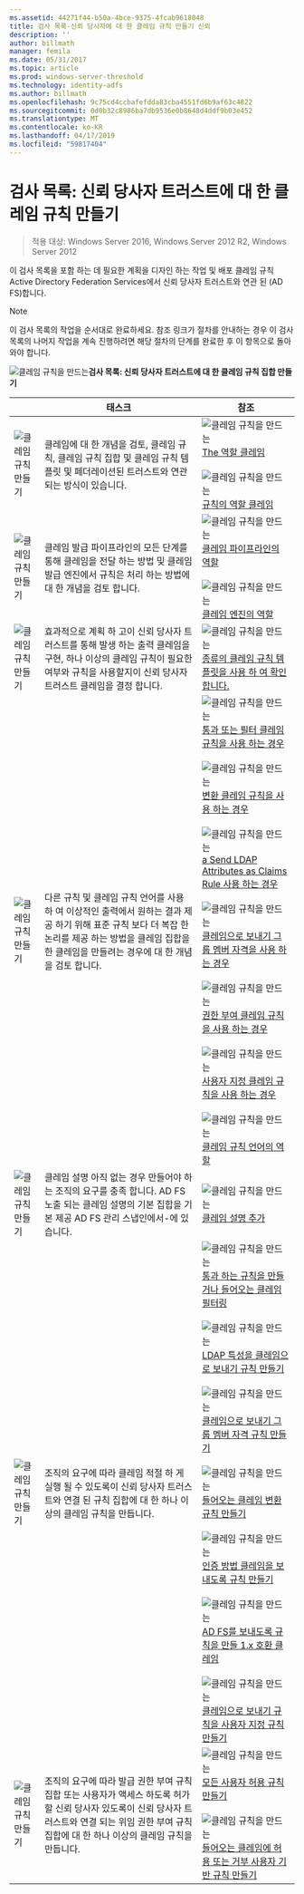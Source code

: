 ```yaml
---
ms.assetid: 44271f44-b50a-4bce-9375-4fcab9618048
title: 검사 목록-신뢰 당사자에 대 한 클레임 규칙 만들기 신뢰
description: ''
author: billmath
manager: femila
ms.date: 05/31/2017
ms.topic: article
ms.prod: windows-server-threshold
ms.technology: identity-adfs
ms.author: billmath
ms.openlocfilehash: 9c75cd4ccbafefdda83cba4551fd6b9af63c4822
ms.sourcegitcommit: 0d0b32c8986ba7db9536e0b8648d4ddf9b03e452
ms.translationtype: MT
ms.contentlocale: ko-KR
ms.lasthandoff: 04/17/2019
ms.locfileid: "59817404"
---
```

# <a name="checklist-creating-claim-rules-for-a-relying-party-trust"></a>검사 목록: 신뢰 당사자 트러스트에 대 한 클레임 규칙 만들기

>적용 대상: Windows Server 2016, Windows Server 2012 R2, Windows Server 2012

이 검사 목록을 포함 하는 데 필요한 계획을 디자인 하는 작업 및 배포 클레임 규칙 Active Directory Federation Services에서 신뢰 당사자 트러스트와 연관 된 \(AD FS\)합니다.  
  
> [!NOTE]  
> 이 검사 목록의 작업을 순서대로 완료하세요. 참조 링크가 절차를 안내하는 경우 이 검사 목록의 나머지 작업을 계속 진행하려면 해당 절차의 단계를 완료한 후 이 항목으로 돌아와야 합니다.  
  
![클레임 규칙을 만드는](media/2b05dce3-938f-4168-9b8f-1f4398cbdb9b.gif)**검사 목록: 신뢰 당사자 트러스트에 대 한 클레임 규칙 집합 만들기**  
  
||태스크|참조|  
|-|--------|-------------|  
|![클레임 규칙 만들기](media/icon_checkboxo.gif)|클레임에 대 한 개념을 검토, 클레임 규칙, 클레임 규칙 집합 및 클레임 규칙 템플릿 및 페더레이션된 트러스트와 연관 되는 방식이 있습니다.|![클레임 규칙을 만드는](media/faa393df-4856-4431-9eda-4f4e5be72a90.gif)[The 역할 클레임](../../ad-fs/technical-reference/The-Role-of-Claims.md)<br /><br />![클레임 규칙을 만드는](media/faa393df-4856-4431-9eda-4f4e5be72a90.gif)[규칙의 역할 클레임](../../ad-fs/technical-reference/The-Role-of-Claim-Rules.md)|  
|![클레임 규칙 만들기](media/icon_checkboxo.gif)|클레임 발급 파이프라인의 모든 단계를 통해 클레임을 전달 하는 방법 및 클레임 발급 엔진에서 규칙은 처리 하는 방법에 대 한 개념을 검토 합니다.|![클레임 규칙을 만드는](media/faa393df-4856-4431-9eda-4f4e5be72a90.gif)[클레임 파이프라인의 역할](../../ad-fs/technical-reference/The-Role-of-the-Claims-Pipeline.md)<br /><br />![클레임 규칙을 만드는](media/faa393df-4856-4431-9eda-4f4e5be72a90.gif)[클레임 엔진의 역할](../../ad-fs/technical-reference/The-Role-of-the-Claims-Engine.md)|  
|![클레임 규칙 만들기](media/icon_checkboxo.gif)|효과적으로 계획 하 고이 신뢰 당사자 트러스트를 통해 발생 하는 출력 클레임을 구현, 하나 이상의 클레임 규칙이 필요한 여부와 규칙을 사용할지이 신뢰 당사자 트러스트 클레임을 결정 합니다.|![클레임 규칙을 만드는](media/faa393df-4856-4431-9eda-4f4e5be72a90.gif)[종류의 클레임 규칙 템플릿을 사용 하 여 확인 합니다.](../../ad-fs/technical-reference/Determine-the-Type-of-Claim-Rule-Template-to-Use.md)|  
|![클레임 규칙 만들기](media/icon_checkboxo.gif)|다른 규칙 및 클레임 규칙 언어를 사용 하 여 이상적인 출력에서 원하는 결과 제공 하기 위해 표준 규칙 보다 더 복잡 한 논리를 제공 하는 방법을 클레임 집합을 한 클레임을 만들려는 경우에 대 한 개념을 검토 합니다.|![클레임 규칙을 만드는](media/faa393df-4856-4431-9eda-4f4e5be72a90.gif)[통과 또는 필터 클레임 규칙을 사용 하는 경우](../../ad-fs/technical-reference/When-to-Use-a-Pass-Through-or-Filter-Claim-Rule.md)<br /><br />![클레임 규칙을 만드는](media/faa393df-4856-4431-9eda-4f4e5be72a90.gif)[변환 클레임 규칙을 사용 하는 경우](../../ad-fs/technical-reference/When-to-Use-a-Transform-Claim-Rule.md)<br /><br />![클레임 규칙을 만드는](media/faa393df-4856-4431-9eda-4f4e5be72a90.gif)[a Send LDAP Attributes as Claims Rule 사용 하는 경우](../../ad-fs/technical-reference/When-to-Use-a-Send-LDAP-Attributes-as-Claims-Rule.md)<br /><br />![클레임 규칙을 만드는](media/faa393df-4856-4431-9eda-4f4e5be72a90.gif)[클레임으로 보내기 그룹 멤버 자격을 사용 하는 경우](../../ad-fs/technical-reference/When-to-Use-a-Send-Group-Membership-as-a-Claim-Rule.md)<br /><br />![클레임 규칙을 만드는](media/faa393df-4856-4431-9eda-4f4e5be72a90.gif)[권한 부여 클레임 규칙을 사용 하는 경우](../../ad-fs/technical-reference/When-to-Use-an-Authorization-Claim-Rule.md)<br /><br />![클레임 규칙을 만드는](media/faa393df-4856-4431-9eda-4f4e5be72a90.gif)[사용자 지정 클레임 규칙을 사용 하는 경우](../../ad-fs/technical-reference/When-to-Use-a-Custom-Claim-Rule.md)<br /><br />![클레임 규칙을 만드는](media/faa393df-4856-4431-9eda-4f4e5be72a90.gif)[클레임 규칙 언어의 역할](../../ad-fs/technical-reference/The-Role-of-the-Claim-Rule-Language.md)|  
|![클레임 규칙 만들기](media/icon_checkboxo.gif)|클레임 설명 아직 없는 경우 만들어야 하는 조직의 요구를 충족 합니다. AD FS 노출 되는 클레임 설명의 기본 집합을 기본 제공 AD FS 관리 스냅인에서\-에 있습니다.|![클레임 규칙을 만드는](media/15dd35b6-6cc6-421f-93f8-7109920e7144.gif)[클레임 설명 추가](../../ad-fs/operations/Add-a-Claim-Description.md)|  
|![클레임 규칙 만들기](media/icon_checkboxo.gif)|조직의 요구에 따라 클레임 적절 하 게 실행 될 수 있도록이 신뢰 당사자 트러스트와 연결 된 규칙 집합에 대 한 하나 이상의 클레임 규칙을 만듭니다.|![클레임 규칙을 만드는](media/15dd35b6-6cc6-421f-93f8-7109920e7144.gif)[통과 하는 규칙을 만들거나 들어오는 클레임 필터링](../../ad-fs/operations/Create-a-Rule-to-Pass-Through-or-Filter-an-Incoming-Claim.md)<br /><br />![클레임 규칙을 만드는](media/15dd35b6-6cc6-421f-93f8-7109920e7144.gif)[LDAP 특성을 클레임으로 보내기 규칙 만들기](../../ad-fs/operations/Create-a-Rule-to-Send-LDAP-Attributes-as-Claims.md)<br /><br />![클레임 규칙을 만드는](media/15dd35b6-6cc6-421f-93f8-7109920e7144.gif)[클레임으로 보내기 그룹 멤버 자격 규칙 만들기](../../ad-fs/operations/Create-a-Rule-to-Send-Group-Membership-as-a-Claim.md)<br /><br />![클레임 규칙을 만드는](media/15dd35b6-6cc6-421f-93f8-7109920e7144.gif)[들어오는 클레임 변환 규칙 만들기](../../ad-fs/operations/Create-a-Rule-to-Transform-an-Incoming-Claim.md)<br /><br />![클레임 규칙을 만드는](media/15dd35b6-6cc6-421f-93f8-7109920e7144.gif)[인증 방법 클레임을 보내도록 규칙 만들기](../../ad-fs/operations/Create-a-Rule-to-Send-an-Authentication-Method-Claim.md)<br /><br />![클레임 규칙을 만드는](media/15dd35b6-6cc6-421f-93f8-7109920e7144.gif)[AD FS를 보내도록 규칙을 만들 1.x 호환 클레임](../../ad-fs/operations/Create-a-Rule-to-Send-an-AD-FS-1x-Compatible-Claim.md)<br /><br />![클레임 규칙을 만드는](media/15dd35b6-6cc6-421f-93f8-7109920e7144.gif)[클레임으로 보내기 규칙을 사용자 지정 규칙 만들기](../../ad-fs/operations/Create-a-Rule-to-Send-Claims-Using-a-Custom-Rule.md)|  
|![클레임 규칙 만들기](media/icon_checkboxo.gif)|조직의 요구에 따라 발급 권한 부여 규칙 집합 또는 사용자가 액세스 하도록 허가할 신뢰 당사자 있도록이 신뢰 당사자 트러스트와 연결 되는 위임 권한 부여 규칙 집합에 대 한 하나 이상의 클레임 규칙을 만듭니다.|![클레임 규칙을 만드는](media/15dd35b6-6cc6-421f-93f8-7109920e7144.gif)[모든 사용자 허용 규칙 만들기](../../ad-fs/operations/Create-a-Rule-to-Permit-All-Users.md)<br /><br />![클레임 규칙을 만드는](media/15dd35b6-6cc6-421f-93f8-7109920e7144.gif)[들어오는 클레임에 허용 또는 거부 사용자 기반 규칙 만들기](../../ad-fs/operations/Create-a-Rule-to-Permit-or-Deny-Users-Based-on-an-Incoming-Claim.md)|  
